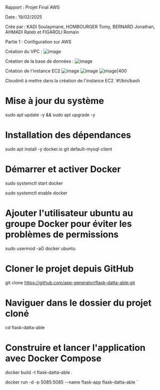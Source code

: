 Rapport : Projet Final AWS 

Date : 19/02/2025 

Crée par : KADI Soulaymane, HOMBOURGER Tomy, BERNARD Jonathan, AHMADI Rateb et FIGAROLI Romain 




Partie 1 : Configuration sur AWS 

Création du VPC : 
![image](https://github.com/user-attachments/assets/bb9d68e6-f875-49fe-99aa-d2fe516e7272)


Création de la base de données : 
![image](https://github.com/user-attachments/assets/a15bdc78-1419-4ea7-87b9-795f48ee5b3c)


Création de l'instance EC2
![image](https://github.com/user-attachments/assets/1575cd57-e7c2-44bc-8091-3cf3b9ff71f3)
![image](https://github.com/user-attachments/assets/0db8aea7-2b88-4124-957d-2d2b105d7dbf)
![image](https://github.com/user-attachments/assets/0d024bc8-1a18-49bc-95aa-f5f04ed6b9bd)|400

Cloudinit à mettre dans la création de l'instance EC2 
`#!/bin/bash  

# Mise à jour du système  

sudo apt update -y && sudo apt upgrade -y  

# Installation des dépendances  

sudo apt install -y docker.io git default-mysql-client  

# Démarrer et activer Docker  

sudo systemctl start docker  

sudo systemctl enable docker  

# Ajouter l'utilisateur ubuntu au groupe Docker pour éviter les problèmes de permissions  

sudo usermod -aG docker ubuntu  

# Cloner le projet depuis GitHub  

git clone https://github.com/app-generator/flask-datta-able.git  

# Naviguer dans le dossier du projet cloné  

cd flask-datta-able  

# Construire et lancer l'application avec Docker Compose 

docker build -t flask-datta-able . 

docker run -d -p 5085:5085 --name flask-app flask-datta-able `
